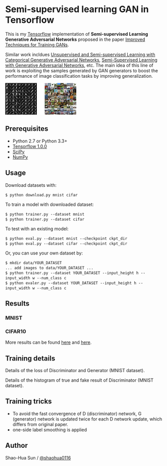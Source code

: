 # Semi-supervised learning GAN in Tensorflow

This is my [Tensorflow](https://www.tensorflow.org/) implementation of 
**Semi-supervised Learning Generative Adversarial Networks** proposed in the paper
[Improved Techniques for Training GANs](http://arxiv.org/abs/1606.03498).

Similar work incldues 
[Unsupervised and Semi-supervised Learning with Categorical Generative Adversarial Networks](https://arxiv.org/abs/1511.06390), 
[Semi-Supervised Learning with Generative Adversarial Networks](https://arxiv.org/abs/1606.01583), etc.
The main idea of this line of work is exploiting the samples generated by GAN generators to boost the performance of image classification tasks by improving generalization.

<img src="example.png" alt="Drawing" style="width: 225px;"/>

## Prerequisites

- Python 2.7 or Python 3.3+
- [Tensorflow 1.0.0](https://github.com/tensorflow/tensorflow/tree/r1.0)
- [SciPy](http://www.scipy.org/install.html)
- [NumPy](http://www.numpy.org/)

## Usage

Download datasets with:

    $ python download.py mnist cifar

To train a model with downloaded dataset:

    $ python trainer.py --dataset mnist
    $ python trainer.py --dataset cifar

To test with an existing model:

    $ python eval.py --dataset mnist --checkpoint ckpt_dir
    $ python eval.py --dataset cifar --checkpoint ckpt_dir

Or, you can use your own dataset by:

    $ mkdir data/YOUR_DATASET
    ... add images to data/YOUR_DATASET ...
    $ python trainer.py --dataset YOUR_DATASET --input_height h --input_width w --num_class c
    $ python evaler.py --dataset YOUR_DATASET --input_height h --input_width w --num_class c

## Results
<!--
![result](assets/training.gif)
-->
### MNIST
<!--
MNIST codes are written by [@PhoenixDai](https://github.com/PhoenixDai).

![mnist_result1](assets/mnist1.png)

![mnist_result2](assets/mnist2.png)

![mnist_result3](assets/mnist3.png)
-->

### CIFAR10

More results can be found [here](./assets/) and [here](./web/img/).

## Training details

Details of the loss of Discriminator and Generator (MNIST dataset).
<!--
![d_loss](assets/d_loss.png)

![g_loss](assets/g_loss.png)
-->
Details of the histogram of true and fake result of Discriminator (MNIST dataset).
<!--
![d_hist](assets/d_hist.png)

![d__hist](assets/d__hist.png)
-->

## Training tricks

-   To avoid the fast convergence of D (discriminator) network, G (generator) network is updated twice for each D network update, which differs from original paper.
-   one-side label smoothing is applied

## Author

Shao-Hua Sun / [@shaohua0116](http://shaohua0116.github.io/)
